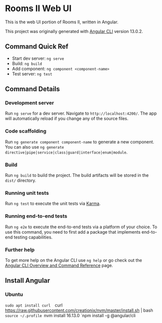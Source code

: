 # Rooms II Web UI

This is the web UI portion of Rooms II, written in Angular.

This project was originally generated with [Angular CLI](https://github.com/angular/angular-cli) version 13.0.2.

## Command Quick Ref

- Start dev server: `ng serve`
- Build: `ng build`
- Add component: `ng component <component-name>` 
- Test server: `ng test`

## Command Details

### Development server

Run `ng serve` for a dev server. Navigate to `http://localhost:4200/`. The app will automatically reload if you change any of the source files.

### Code scaffolding

Run `ng generate component component-name` to generate a new component. You can also use `ng generate directive|pipe|service|class|guard|interface|enum|module`.

### Build

Run `ng build` to build the project. The build artifacts will be stored in the `dist/` directory.

### Running unit tests

Run `ng test` to execute the unit tests via [Karma](https://karma-runner.github.io).

### Running end-to-end tests

Run `ng e2e` to execute the end-to-end tests via a platform of your choice. To use this command, you need to first add a package that implements end-to-end testing capabilities.

### Further help

To get more help on the Angular CLI use `ng help` or go check out the [Angular CLI Overview and Command Reference](https://angular.io/cli) page.

## Install Angular

### Ubuntu

`sudo apt install curl 
`curl https://raw.githubusercontent.com/creationix/nvm/master/install.sh | bash 
`source ~/.profile
`nvm install 16.13.0 
`npm install -g @angular/cli
